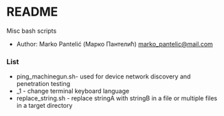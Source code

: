 # README #

Misc bash scripts

* Author: Marko Pantelić (Марко Пантелић) marko_pantelic@mail.com

### List ###

* ping_machinegun.sh- used for device network discovery and penetration testing
* \_1 - change terminal keyboard language
* replace_string.sh - replace stringA with stringB in a file or multiple files in a target directory
